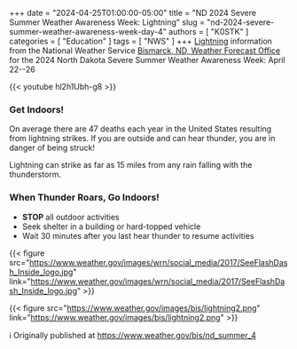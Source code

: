 +++
date = "2024-04-25T01:00:00-05:00"
title = "ND 2024 Severe Summer Weather Awareness Week: Lightning"
slug = "nd-2024-severe-summer-weather-awareness-week-day-4"
authors = [ "K0STK" ]
categories = [ "Education" ]
tags = [ "NWS" ]
+++
[Lightning](https://www.weather.gov/bis/nd_summer_awareness_4)
information from the National Weather Service
[Bismarck, ND, Weather Forecast Office](https://www.weather.gov/bis/) for 
the 2024 North Dakota Severe Summer Weather Awareness Week: April 22--26
<!--more-->

{{< youtube hl2h1Ubh-g8 >}}

### Get Indoors!

On average there are 47 deaths each year in the United States resulting
from lightning strikes. If you are outside and can hear thunder, you are
in danger of being struck!

Lightning can strike as far as 15 miles from any rain falling with the
thunderstorm.

### When Thunder Roars, Go Indoors!

* **STOP** all outdoor activities
* Seek shelter in a building or hard-topped vehicle
* Wait 30 minutes after you last hear thunder to resume activities

{{< figure src="https://www.weather.gov/images/wrn/social_media/2017/SeeFlashDash_Inside_logo.jpg" link="https://www.weather.gov/images/wrn/social_media/2017/SeeFlashDash_Inside_logo.jpg" >}}

<p class="clear"></p>

{{< figure src="https://www.weather.gov/images/bis/lightning2.png" link="https://www.weather.gov/images/bis/lightning2.png" >}}

<p class="clear"></p>

:information_source: Originally published at
https://www.weather.gov/bis/nd_summer_4
